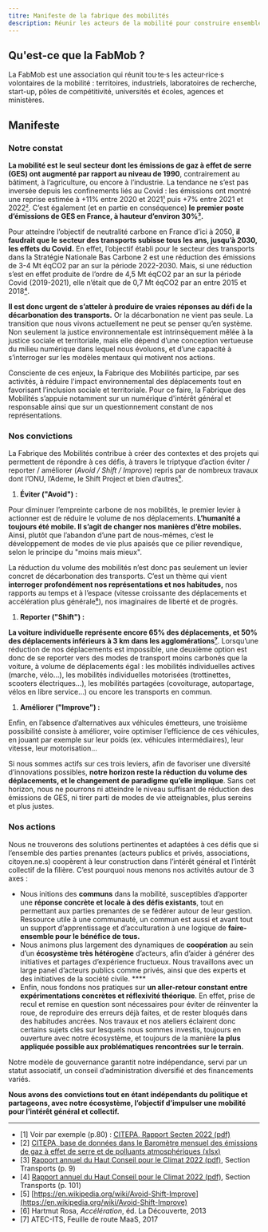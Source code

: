 ```yaml
---
titre: Manifeste de la fabrique des mobilités
description: Réunir les acteurs de la mobilité pour construire ensemble une mobilité durable et open source
---
```


## Qu'est-ce que la FabMob ?

La FabMob est une association qui réunit tou·te·s les acteur·rice·s volontaires de la mobilité : territoires, industriels, laboratoires de recherche, start-up, pôles de compétitivité, universités et écoles, agences et ministères.

## Manifeste

### Notre constat

**La mobilité est le seul secteur dont les émissions de gaz à effet de serre (GES) ont augmenté par rapport au niveau de 1990**, contrairement au bâtiment, à l’agriculture, ou encore à l’industrie. La tendance ne s’est pas inversée depuis les confinements liés au Covid : les émissions ont montré une reprise estimée à +11% entre 2020 et 2021[¹](#footnote1) puis +7% entre 2021 et 2022[²](#footnote2). C’est également (et en partie en conséquence) **le premier poste d’émissions de GES en France, à hauteur d’environ 30%[³](#footnote3).**

Pour atteindre l’objectif de neutralité carbone en France d’ici à 2050, **il faudrait que le secteur des transports subisse tous les ans, jusqu’à 2030, les effets du Covid.** En effet, l’objectif établi pour le secteur des transports dans la Stratégie Nationale Bas Carbone 2 est une réduction des émissions de 3-4 Mt éqCO2 par an sur la période 2022-2030. Mais, si une réduction s’est en effet produite de l’ordre de 4,5 Mt éqCO2 par an sur la période Covid (2019-2021), elle n’était que de 0,7 Mt éqCO2 par an entre 2015 et 2018[⁴](#footnote4).

**Il est donc urgent de s’atteler à produire de vraies réponses au défi de la décarbonation des transports.** Or la décarbonation ne vient pas seule. La transition que nous vivons actuellement ne peut se penser qu’en système. Non seulement la justice environnementale est intrinsèquement mêlée à la justice sociale et territoriale, mais elle dépend d’une conception vertueuse du milieu numérique dans lequel nous évoluons, et d’une capacité à s’interroger sur les modèles mentaux qui motivent nos actions.

Consciente de ces enjeux, la Fabrique des Mobilités participe, par ses activités, à réduire l'impact environnemental des déplacements tout en favorisant l’inclusion sociale et territoriale. Pour ce faire, la Fabrique des Mobilités s’appuie notamment sur un numérique d'intérêt général et responsable ainsi que sur un questionnement constant de nos représentations.

### Nos convictions

La Fabrique des Mobilités contribue à créer des contextes et des projets qui permettent de répondre à ces défis, à travers le triptyque d’action éviter / reporter / améliorer (*Avoid / Shift / Improv*e) repris par de nombreux travaux dont l’ONU, l’Ademe, le Shift Project et bien d’autres[⁵](#footnote5).

1. **Éviter ("Avoid") :**

Pour diminuer l’empreinte carbone de nos mobilités, le premier levier à actionner est de réduire le volume de nos déplacements. **L’humanité a toujours été mobile. Il s’agit de changer nos manières d’être mobiles.** Ainsi, plutôt que l’abandon d’une part de nous-mêmes, c’est le développement de modes de vie plus apaisés que ce pilier revendique, selon le principe du "moins mais mieux".

La réduction du volume des mobilités n’est donc pas seulement un levier concret de décarbonation des transports. C’est un thème qui vient **interroger profondément nos représentations et nos habitudes,** nos rapports au temps et à l’espace (vitesse croissante des déplacements et accélération plus générale[⁶](#footnote6)), nos imaginaires de liberté et de progrès.

1. **Reporter ("Shift") :**

**La voiture individuelle représente encore 65% des déplacements, et 50% des déplacements inférieurs à 3 km dans les agglomérations[⁷](#footnote7)**. Lorsqu’une réduction de nos déplacements est impossible, une deuxième option est donc de se reporter vers des modes de transport moins carbonés que la voiture, à volume de déplacements égal : les mobilités individuelles actives (marche, vélo…), les mobilités individuelles motorisées (trottinettes, scooters électriques…), les mobilités partagées (covoiturage, autopartage, vélos en libre service…) ou encore les transports en commun.

1. **Améliorer ("Improve") :**

Enfin, en l’absence d’alternatives aux véhicules émetteurs, une troisième possibilité consiste à améliorer, voire optimiser l’efficience de ces véhicules, en jouant par exemple sur leur poids (ex. véhicules intermédiaires), leur vitesse, leur motorisation...

Si nous sommes actifs sur ces trois leviers, afin de favoriser une diversité d’innovations possibles, **notre horizon reste la réduction du volume des déplacements, et le changement de paradigme qu’elle implique**. Sans cet horizon, nous ne pourrons ni atteindre le niveau suffisant de réduction des émissions de GES, ni tirer parti de modes de vie atteignables, plus sereins et plus justes.

### Nos actions

Nous ne trouverons des solutions pertinentes et adaptées à ces défis que si l’ensemble des parties prenantes (acteurs publics et privés, associations, citoyen.ne.s) coopèrent à leur construction dans l’intérêt général et l’intérêt collectif de la filière. C’est pourquoi nous menons nos activités autour de 3 axes :

- Nous initions des **communs** dans la mobilité, susceptibles d’apporter une **réponse concrète et locale à des défis existants**, tout en permettant aux parties prenantes de se fédérer autour de leur gestion. Ressource utile à une communauté, un commun est aussi et avant tout un support d’apprentissage et d’acculturation à une logique de **faire-ensemble pour le bénéfice de tous.**
- Nous animons plus largement des dynamiques de **coopération** au sein d’un **écosystème très hétérogène** d’acteurs, afin d’aider à générer des initiatives et partages d’expérience fructueux. Nous travaillons avec un large panel d’acteurs publics comme privés, ainsi que des experts et des initiatives de la société civile. ****
- Enfin, nous fondons nos pratiques sur **un aller-retour constant entre expérimentations concrètes et réflexivité théorique**. En effet, prise de recul et remise en question sont nécessaires pour éviter de réinventer la roue, de reproduire des erreurs déjà faites, et de rester bloqués dans des habitudes ancrées. Nos travaux et nos ateliers éclairent donc certains sujets clés sur lesquels nous sommes investis, toujours en ouverture avec notre écosystème, et toujours de la manière **la plus appliquée possible aux problématiques rencontrées sur le terrain.**

Notre modèle de gouvernance garantit notre indépendance, servi par un statut associatif, un conseil d’administration diversifié et des financements variés.

**Nous avons des convictions tout en étant indépendants du politique et partageons, avec notre écosystème, l’objectif d’impulser une mobilité pour l’intérêt général et collectif.**

---

* <a name="footnote1"/>[1] Voir par exemple (p.80) : [CITEPA, Rapport Secten 2022 (pdf)](https://www.citepa.org/wp-content/uploads/Citepa_Rapport-Secten-2022_Rapport-complet_v1.8.pdf)
* <a name="footnote2"/>[2] [CITEPA, base de données dans le Baromètre mensuel des émissions de gaz à effet de serre et de polluants atmosphériques (xlsx)](https://t.co/eOcrdIjYDK)
* <a name="footnote3"/>[3] [Rapport annuel du Haut Conseil pour le Climat 2022 (pdf)](https://www.hautconseilclimat.fr/wp-content/uploads/2022/06/Rapport-annuel-Haut-conseil-pour-le-climat-29062022.pdf), Section Transports (p. 9)
* <a name="footnote4"/>[4] [Rapport annuel du Haut Conseil pour le Climat 2022 (pdf)](https://www.hautconseilclimat.fr/wp-content/uploads/2022/06/Rapport-annuel-Haut-conseil-pour-le-climat-29062022.pdf), Section Transports (p. 101)
* <a name="footnote5"/>[5] [https://en.wikipedia.org/wiki/Avoid-Shift-Improve](https://en.wikipedia.org/wiki/Avoid-Shift-Improve)
* <a name="footnote6"/>[6] Hartmut Rosa, *Accélération*, éd. La Découverte, 2013
* <a name="footnote7"/>[7] ATEC-ITS, Feuille de route MaaS, 2017
